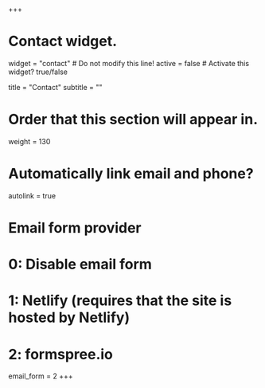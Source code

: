 +++
# Contact widget.
widget = "contact"  # Do not modify this line!
active = false  # Activate this widget? true/false

title = "Contact"
subtitle = ""

# Order that this section will appear in.
weight = 130

# Automatically link email and phone?
autolink = true

# Email form provider
#   0: Disable email form
#   1: Netlify (requires that the site is hosted by Netlify)
#   2: formspree.io
email_form = 2
+++
